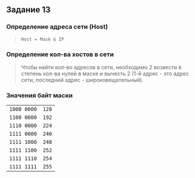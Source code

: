 ## Задание 13

### Определение адреса сети (Host)
> <code>Host = Mask & IP</code>

### Определение кол-ва хостов в сети
> Чтобы найти кол-во адресов в сети, необходимо 2 возвести в степень кол-ва нулей в маске и вычесть 2 (1-й адрес - это адрес сети, последний адрес - широковещательный).

### Значения байт маски

<table class="docutils align-default">
    <tbody>
        <tr class="row-even">
            <td><code><span>1000 0000</span></code></td>
            <td><code>128</code></td>
        </tr>
        <tr class="row-even">
            <td><code><span>1100 0000</span></code></td>
            <td><code>192</code></td>
        </tr>
        <tr class="row-even">
            <td><code><span>1110 0000</span></code></td>
            <td><code>224</code></td>
        </tr>
        <tr class="row-even">
            <td><code><span>1111 0000</span></code></td>
            <td><code>240</code></td>
        </tr>
        <tr class="row-even">
            <td><code><span>1111 1000</span></code></td>
            <td><code>248</code></td>
        </tr>
        <tr class="row-even">
            <td><code><span>1111 1100</span></code></td>
            <td><code>252</code></td>
        </tr>
        <tr class="row-even">
            <td><code><span>1111 1110</span></code></td>
            <td><code>254</code></td>
        </tr>
        <tr class="row-even">
            <td><code><span>1111 1111</span></code></td>
            <td><code>255</code></td>
        </tr>
    </tbody>
</table>

